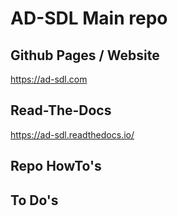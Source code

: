 # AD-SDL Main repo


## Github Pages / Website
https://ad-sdl.com

## Read-The-Docs
https://ad-sdl.readthedocs.io/

## Repo HowTo's


## To Do's
